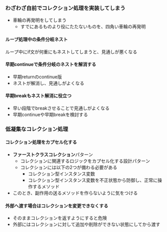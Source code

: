 ### わざわざ自前でコレクション処理を実装してしまう

- 車輪の再発明をしてしまう
	- すでにあるものより役にたたないものを、四角い車輪の再発明

#### ループ処理中の条件分岐ネスト

ループ中にif文が何重にもネストしてしまうと、見通しが悪くなる

#### 早期continueで条件分岐のネストを解消する

- 早期returnのcontinue版
- ネストが解消し、見通しがよくなる

#### 早期breakもネスト解消に役立つ

- 早い段階でbreakさせることで見通しがよくなる
- 早期continueや早期breakを検討する

### 低凝集なコレクション処理

#### コレクション処理をカプセル化する

- **ファーストクラスコレクション**パターン
	- コレクションに関連するロジックをカプセル化する設計パターン
	- コレクションには以下の2つが備わる必要がある
		- コレクション型インスタンス変数
		- コレクション型インスタンス変数を不正状態から防御し、正常に操作するメソッド
- このとき、副作用の送るメソッドを作らないように気をつける

#### 外部へ渡す場合はコレクションを変更できなくする

- そのままコレクションを返すようにすると危険
- 外部にはコレクションに対して追加や削除ができない状態にしてから渡す

